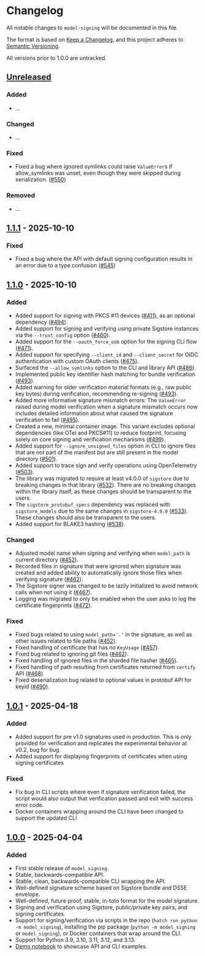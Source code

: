 # Changelog

All notable changes to `model-signing` will be documented in this file.

The format is based on [Keep a Changelog](https://keepachangelog.com/en/1.0.0/),
and this project adheres to [Semantic Versioning](https://semver.org/spec/v2.0.0.html).

All versions prior to 1.0.0 are untracked.

## [Unreleased]

### Added
- ...

### Changed
- ...

### Fixed
- Fixed a bug where ignored symlinks could raise `ValueError`s if allow_symlinks was unset, even though they were skipped during serialization. ([#550](https://github.com/sigstore/model-transparency/pull/550))

### Removed
- ...

## [1.1.1] - 2025-10-10

### Fixed
- Fixed a bug where the API with default signing configuration results in an error due to a type confusion ([#545](https://github.com/sigstore/model-transparency/pull/545))

## [1.1.0] - 2025-10-10

### Added
- Added support for signing with PKCS #11 devices ([#411](https://github.com/sigstore/model-transparency/pull/411)), as an optional dependency ([#494](https://github.com/sigstore/model-transparency/pull/494)).
- Added support for signing and verifying using private Sigstore instances via the `--trust_config` option ([#460](https://github.com/sigstore/model-transparency/pull/460)).
- Added support for the `--oauth_force_oob` option for the signing CLI flow ([#471](https://github.com/sigstore/model-transparency/pull/471)).
- Added support for specifying `--client_id` and `--client_secret` for OIDC authentication with custom OAuth clients ([#475](https://github.com/sigstore/model-transparency/pull/475)).
- Surfaced the `--allow_symlinks` option to the CLI and library API ([#486](https://github.com/sigstore/model-transparency/pull/486)).
- Implemented public key identifier hash matching for bundle verification ([#493](https://github.com/sigstore/model-transparency/pull/493)).
- Added warning for older verification material formats (e.g., raw public key bytes) during verification, recommending re-signing ([#493](https://github.com/sigstore/model-transparency/pull/493)).
- Added more informative signature mismatch errors: The `ValueError` raised during model verification when a signature mismatch occurs now includes detailed information about what caused the signature verification to fail ([#495](https://github.com/sigstore/model-transparency/pull/495)).
- Created a new, minimal container image. This variant excludes optional dependencies (like OTel and PKCS#11) to reduce footprint, focusing solely on core signing and verification mechanisms ([#499](https://github.com/sigstore/model-transparency/pull/499)).
- Added support for `--ignore_unsigned_files` option in CLI to ignore files that are not part of the manifest but are still present in the model directory ([#501](https://github.com/sigstore/model-transparency/pull/501)).
- Added support to trace sign and verify operations using OpenTelemetry ([#503](https://github.com/sigstore/model-transparency/pull/503)).
- The library was migrated to require at least v4.0.0 of `sigstore` due to breaking changes in that library ([#532](https://github.com/sigstore/model-transparency/pull/532)). There are no breaking changes within the library itself, as these changes should be transparent to the users.
- The `sigstore_protobuf_specs` dependency was replaced with `sigstore_models` due to the same changes in `sigstore-4.0.0` ([#533](https://github.com/sigstore/model-transparency/pull/533)). These changes should also be transparent to the users.
- Added support for BLAKE3 hashing ([#538](https://github.com/sigstore/model-transparency/pull/538)).

### Changed
- Adjusted model name when signing and verifying when `model_path` is current directory ([#452](https://github.com/sigstore/model-transparency/pull/452)).
- Recorded files in signature that were ignored when signature was created and added ability to automatically ignore those files when verifying signature ([#462](https://github.com/sigstore/model-transparency/pull/462)).
- The Sigstore signer was changed to be lazily initialized to avoid network calls when not using it ([#467](https://github.com/sigstore/model-transparency/pull/467)).
- Logging was migrated to only be enabled when the user asks to log the certificate fingerprints ([#472](https://github.com/sigstore/model-transparency/pull/472)).

### Fixed
- Fixed bugs related to using `model_path='.'` in the signature, as well as other issues related to file paths ([#452](https://github.com/sigstore/model-transparency/pull/452)).
- Fixed handling of certificate that has no `KeyUsage` ([#457](https://github.com/sigstore/model-transparency/pull/457)).
- Fixed bug related to ignoring git files ([#462](https://github.com/sigstore/model-transparency/pull/462)).
- Fixed handling of ignored files in the sharded file hasher ([#465](https://github.com/sigstore/model-transparency/pull/465)).
- Fixed handling of path resulting from certificates returned from `certify` API ([#468](https://github.com/sigstore/model-transparency/pull/468)).
- Fixed deserialization bug related to optional values in protobuf API for keyid ([#490](https://github.com/sigstore/model-transparency/pull/490)).

## [1.0.1] - 2025-04-18

### Added
- Added support for pre v1.0 signatures used in production. This is only provided for verification and replicates the experimental behavior at v0.2, bug for bug.
- Added support for displaying fingerprints of certificates when using signing certificates

### Fixed
- Fix bug in CLI scripts where even if signature verification failed, the script would also output that verification passed and exit with success error code.
- Docker containers wrapping around the CLI have been changed to support the updated CLI

## [1.0.0] - 2025-04-04

### Added
- First stable release of `model_signing`.
- Stable, backwards-compatible API.
- Stable, clean, backwards-compatible CLI wrapping the API.
- Well-defined signature scheme based on Sigstore bundle and DSSE envelope.
- Well-defined, future proof, stable, in-toto format for the model signature.
- Signing and verification using Sigstore, public/private key pairs, and signing certificates.
- Support for signing/verification via scripts in the repo (`hatch run python -m model_signing`), installing the pip package (`python -m model_signing` or `model_signing`), or Docker containers that wrap around the CLI.
- Support for Python 3.9, 3.10, 3.11, 3.12, and 3.13.
- [Demo notebook](https://colab.sandbox.google.com/drive/18IB_uipduXYq0ohMxJv2xHfeihLIcGMT) to showcase API and CLI examples.


[Unreleased]: https://github.com/sigstore/model-transparency/compare/v1.1.1...HEAD
[1.1.1]: https://github.com/sigstore/model-transparency/compare/v1.1.0...v1.1.1
[1.1.0]: https://github.com/sigstore/model-transparency/compare/v1.0.1...v1.1.0
[1.0.1]: https://github.com/sigstore/model-transparency/compare/v1.0.0...v1.0.1
[1.0.0]: https://github.com/sigstore/model-transparency/compare/v0.1.0...v1.0.0
